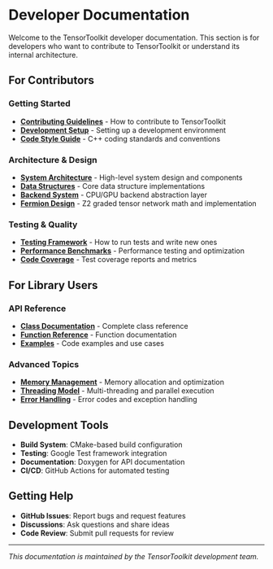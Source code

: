 # Developer Documentation

Welcome to the TensorToolkit developer documentation. This section is for developers who want to contribute to TensorToolkit or understand its internal architecture.

## For Contributors

### Getting Started
- **[Contributing Guidelines](../contributing.html)** - How to contribute to TensorToolkit
- **[Development Setup](../dev_setup.html)** - Setting up a development environment
- **[Code Style Guide](../code_style.html)** - C++ coding standards and conventions

### Architecture & Design
- **[System Architecture](../architecture.html)** - High-level system design and components
- **[Data Structures](../data_structures.html)** - Core data structure implementations
- **[Backend System](../backends.html)** - CPU/GPU backend abstraction layer
- **[Fermion Design](./fermion_design.md)** - Z2 graded tensor network math and implementation

### Testing & Quality
- **[Testing Framework](../testing.html)** - How to run tests and write new ones
- **[Performance Benchmarks](../benchmarks.html)** - Performance testing and optimization
- **[Code Coverage](../coverage.html)** - Test coverage reports and metrics

## For Library Users

### API Reference
- **[Class Documentation](../api/classes.html)** - Complete class reference
- **[Function Reference](../api/functions.html)** - Function documentation
- **[Examples](../examples.html)** - Code examples and use cases

### Advanced Topics
- **[Memory Management](../memory.html)** - Memory allocation and optimization
- **[Threading Model](../threading.html)** - Multi-threading and parallel execution
- **[Error Handling](../errors.html)** - Error codes and exception handling

## Development Tools

- **Build System**: CMake-based build configuration
- **Testing**: Google Test framework integration
- **Documentation**: Doxygen for API documentation
- **CI/CD**: GitHub Actions for automated testing

## Getting Help

- **GitHub Issues**: Report bugs and request features
- **Discussions**: Ask questions and share ideas
- **Code Review**: Submit pull requests for review

---

*This documentation is maintained by the TensorToolkit development team.*
